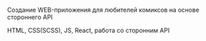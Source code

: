 Создание WEB-приложения для любителей комиксов на основе стороннего API

HTML, CSS(SCSS), JS, React, работа со сторонним API
